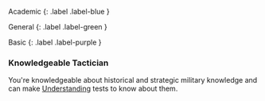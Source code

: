 Academic
{: .label .label-blue }

General
{: .label .label-green }

Basic
{: .label .label-purple }

### Knowledgeable Tactician

You're knowledgeable about historical and strategic military knowledge and can make [Understanding](Game/Core/intelligence#Understanding) tests to know about them.

